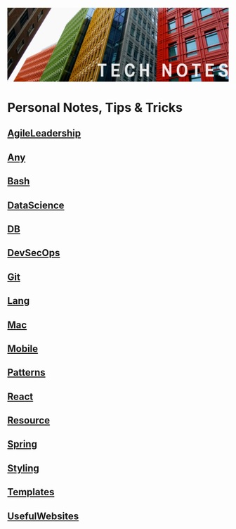 
![alt text](./tn2.png "tn")

# Personal Notes, Tips & Tricks

## [AgileLeadership](https://github.com/Huseyinnurbaki/notes/tree/master/AgileLeadership)
## [Any](https://github.com/Huseyinnurbaki/notes/tree/master/Any)
## [Bash](https://github.com/Huseyinnurbaki/notes/tree/master/Bash)
## [DataScience](https://github.com/Huseyinnurbaki/notes/tree/master/DataScience)
## [DB](https://github.com/Huseyinnurbaki/notes/tree/master/DB)
## [DevSecOps](https://github.com/Huseyinnurbaki/notes/tree/master/DevSecOps)
## [Git](https://github.com/Huseyinnurbaki/notes/tree/master/Git)
## [Lang](https://github.com/Huseyinnurbaki/notes/tree/master/Lang)
## [Mac](https://github.com/Huseyinnurbaki/notes/tree/master/Mac)
## [Mobile](https://github.com/Huseyinnurbaki/notes/tree/master/Mobile)
## [Patterns](https://github.com/Huseyinnurbaki/notes/tree/master/Patterns)
## [React](https://github.com/Huseyinnurbaki/notes/tree/master/React)
## [Resource](https://github.com/Huseyinnurbaki/notes/tree/master/Resource)
## [Spring](https://github.com/Huseyinnurbaki/notes/tree/master/Spring)
## [Styling](https://github.com/Huseyinnurbaki/notes/tree/master/Styling)
## [Templates](https://github.com/Huseyinnurbaki/notes/tree/master/Templates)
## [UsefulWebsites](https://github.com/Huseyinnurbaki/notes/tree/master/UsefulWebsites)